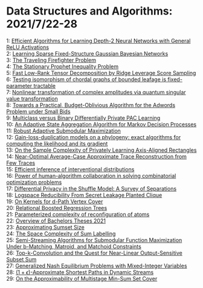 # Data Structures and Algorithms: 2021/7/22-28  
1: [Efficient Algorithms for Learning Depth-2 Neural Networks with General  ReLU Activations](https://doi.org/10.48550/arXiv.2107.10209)  
2: [Learning Sparse Fixed-Structure Gaussian Bayesian Networks](https://doi.org/10.48550/arXiv.2107.10450)  
3: [The Traveling Firefighter Problem](https://doi.org/10.48550/arXiv.2107.10454)  
4: [The Stationary Prophet Inequality Problem](https://doi.org/10.48550/arXiv.2107.10516)  
5: [Fast Low-Rank Tensor Decomposition by Ridge Leverage Score Sampling](https://doi.org/10.48550/arXiv.2107.10654)  
6: [Testing isomorphism of chordal graphs of bounded leafage is  fixed-parameter tractable](https://doi.org/10.48550/arXiv.2107.10689)  
7: [Nonlinear transformation of complex amplitudes via quantum singular  value transformation](https://doi.org/10.48550/arXiv.2107.10764)  
8: [Towards a Practical, Budget-Oblivious Algorithm for the Adwords Problem  under Small Bids](https://doi.org/10.48550/arXiv.2107.10777)  
9: [Multiclass versus Binary Differentially Private PAC Learning](https://doi.org/10.48550/arXiv.2107.10870)  
10: [An Adaptive State Aggregation Algorithm for Markov Decision Processes](https://doi.org/10.48550/arXiv.2107.11053)  
11: [Robust Adaptive Submodular Maximization](https://doi.org/10.48550/arXiv.2107.11333)  
12: [Gain-loss-duplication models on a phylogeny: exact algorithms for  computing the likelihood and its gradient](https://doi.org/10.48550/arXiv.2107.11440)  
13: [On the Sample Complexity of Privately Learning Axis-Aligned Rectangles](https://doi.org/10.48550/arXiv.2107.11526)  
14: [Near-Optimal Average-Case Approximate Trace Reconstruction from Few  Traces](https://doi.org/10.48550/arXiv.2107.11530)  
15: [Efficient inference of interventional distributions](https://doi.org/10.48550/arXiv.2107.11712)  
16: [Power of human-algorithm collaboration in solving combinatorial  optimization problems](https://doi.org/10.48550/arXiv.2107.11784)  
17: [Differential Privacy in the Shuffle Model: A Survey of Separations](https://doi.org/10.48550/arXiv.2107.11839)  
18: [Logspace Reducibility From Secret Leakage Planted Clique](https://doi.org/10.48550/arXiv.2107.11886)  
19: [On Kernels for d-Path Vertex Cover](https://doi.org/10.48550/arXiv.2107.12245)  
20: [Relational Boosted Regression Trees](https://doi.org/10.48550/arXiv.2107.12373)  
21: [Parameterized complexity of reconfiguration of atoms](https://doi.org/10.48550/arXiv.2107.12267)  
22: [Overview of Bachelors Theses 2021](https://doi.org/10.48550/arXiv.2107.12332)  
23: [Approximating Sumset Size](https://doi.org/10.48550/arXiv.2107.12367)  
24: [The Space Complexity of Sum Labelling](https://doi.org/10.48550/arXiv.2107.12973)  
25: [Semi-Streaming Algorithms for Submodular Function Maximization Under  b-Matching, Matroid, and Matchoid Constraints](https://doi.org/10.48550/arXiv.2107.13071)  
26: [Top-k-Convolution and the Quest for Near-Linear Output-Sensitive Subset  Sum](https://doi.org/10.48550/arXiv.2107.13206)  
27: [Generalized Nash Equilibrium Problems with Mixed-Integer Variables](https://doi.org/10.48550/arXiv.2107.13298)  
28: [$(1+\epsilon)$-Approximate Shortest Paths in Dynamic Streams](https://doi.org/10.48550/arXiv.2107.13309)  
29: [On the Approximability of Multistage Min-Sum Set Cover](https://doi.org/10.48550/arXiv.2107.13344)  